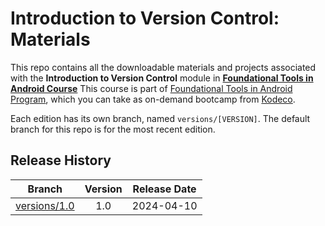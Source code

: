 # Introduction to Version Control: Materials

This repo contains all the downloadable materials and projects associated with the **Introduction to Version Control** module in **[Foundational Tools in Android Course](https://www.kodeco.com/android/paths/foundational-tools-android)** This course is part of [Foundational Tools in Android Program](https://www.kodeco.com/android/programs/foundational-tools-android), which you can take as on-demand bootcamp from [Kodeco](https://www.kodeco.com).

Each edition has its own branch, named `versions/[VERSION]`. The default branch for this repo is for the most recent edition.

## Release History

| Branch                                                                                  | Version | Release Date |
| --------------------------------------------------------------------------------------- |:-------:|:------------:|
| [versions/1.0](https://github.com/kodecocodes/m3-vcg-materials/tree/versions/1.0) | 1.0     | 2024-04-10   |
